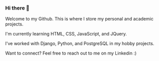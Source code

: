 ### Hi there 👋

Welcome to my Github.
This is where I store my personal and academic projects.

I'm currently learning HTML, CSS, JavaScript, and JQuery.

I've worked with Django, Python, and PostgreSQL in my hobby projects.

Want to connect? Feel free to reach out to me on my Linkedin :)

<!--
**1zzowiebeha/1zzowiebeha** is a ✨ _special_ ✨ repository because its `README.md` (this file) appears on your GitHub profile.

Here are some ideas to get you started:

- 🔭 I’m currently working on ...
- 🌱 I’m currently learning ...
- 👯 I’m looking to collaborate on ...
- 🤔 I’m looking for help with ...
- 💬 Ask me about ...
- 📫 How to reach me: ...
- 😄 Pronouns: ...
- ⚡ Fun fact: ...
-->

